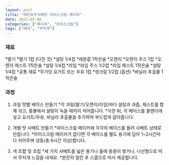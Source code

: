 ```yaml
---
layout: post
title: "레인보우샤베트 아이스크림 레시피"
date: 2025-05-06
categories: ["레시피", "아이스크림"]
tags: ["베라", "무지개"]
---
```


### 재료
*딸기
  *딸기 1컵 (다진 것)
  *설탕 1/4컵
  *레몬즙 1작은술
*오렌지
  *오렌지 주스 1컵
  *오렌지 제스트 1작은술
  *설탕 1/4컵
*라임
  *라임 주스 1/2컵
  *라임 제스트 1작은술
  *설탕 1/4컵
*공통 재료
  *무가당 요거트 또는 우유 1컵
  *생크림 1/2컵 (옵션)
  *바닐라 추출물 1작은술

### 과정
1. 과일 맛별 베이스 만들기
  *각 과일(딸기/오렌지/라임)마다 설탕과 과즙, 제스트를 함께 섞고, 중불에서 설탕이 녹을 때까지 저어줍니다.
  *식힌 뒤, 각 베이스를 블렌더에 넣고 요거트/우유, 바닐라 추출물을 추가하여 부드럽게 갈아줍니다.

2. 개별 맛 샤베트 만들기
  *아이스크림 메이커에 각각의 베이스를 돌려 샤베트 상태로 만듭니다.
  *아이스크림 메이커가 없다면 각 베이스를 별도 용기에 담아 1~2시간마다 저어주며 냉동(총 6시간 이상)합니다.

3. 색 조합 및 조립
  *세 가지 샤베트를 넓은 용기나 틀에 층층이 쌓거나, 나선형으로 떠서 무지개 느낌을 내세요.
  *완전히 얼린 후 스쿱으로 떠서 제공합니다.
